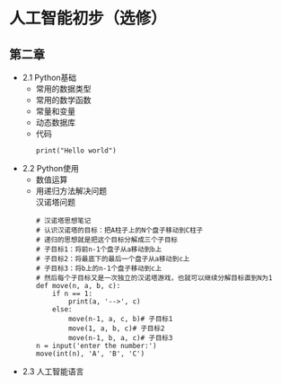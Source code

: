 # 人工智能初步（选修）  
## 第二章  
+ 2.1 Python基础
  + 常用的数据类型
  + 常用的数学函数
  + 常量和变量
  + 动态数据库
  + 代码
    ```
    print("Hello world")
    ```
+ 2.2 Python使用
  + 数值运算
  + 用递归方法解决问题  
    汉诺塔问题
    ```
    # 汉诺塔思想笔记
    # 认识汉诺塔的目标：把A柱子上的N个盘子移动到C柱子
    # 递归的思想就是把这个目标分解成三个子目标
    # 子目标1：将前n-1个盘子从a移动到b上
    # 子目标2：将最底下的最后一个盘子从a移动到c上
    # 子目标3：将b上的n-1个盘子移动到c上
    # 然后每个子目标又是一次独立的汉诺塔游戏，也就可以继续分解目标直到N为1
    def move(n, a, b, c):
        if n == 1:
            print(a, '-->', c)
        else:
            move(n-1, a, c, b)# 子目标1
            move(1, a, b, c)# 子目标2
            move(n-1, b, a, c)# 子目标3
    n = input('enter the number:')
    move(int(n), 'A', 'B', 'C')
    ```
+ 2.3 人工智能语言